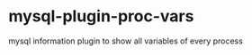 mysql-plugin-proc-vars
======================

mysql information plugin to show all variables of every process

